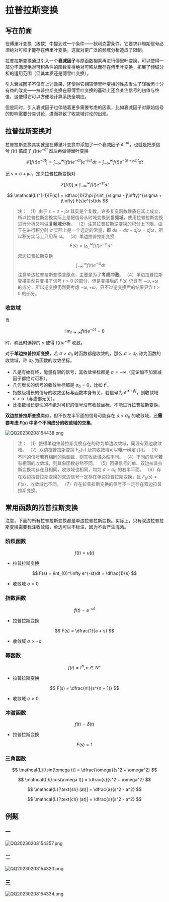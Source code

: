# 拉普拉斯变换

## 写在前面

在傅里叶变换（级数）中提到过一个条件——狄利克雷条件，它要求非周期信号必须绝对可积才能存在傅里叶变换，这就对更广泛的频域分析造成了限制。

拉普拉斯变换通过引入一个**衰减因子**与原函数相乘再进行傅里叶变换，可以使得一部分不满足绝对可积条件的函数变得绝对可积从而存在傅里叶变换，拓展了频域分析的适用范围（但其本质还是傅里叶变换）。

引入衰减因子不仅有上述效果，还使得它相较傅里叶变换的性质发生了轻微但十分有益的改变——拉普拉斯变换在原傅里叶变换的基础上还会关注信号的初值与终值，这使得它可以方便地计算系统全响应。

但是同时，引入衰减因子也伴随着更多需要考虑的因素，比如衰减因子对原始信号的影响需要分类讨论，进而导致了收敛域讨论的出现。

## 拉普拉斯变换对

拉普拉斯变换其实就是在傅里叶变换中添加了一个衰减因子 $e^{-\sigma t}$，也就是把原信号 $f(t)$ 搞成了 $f(t)e^{-\sigma t}$ 然后再做傅里叶变换

$$
\mathcal{F}[f(t)e^{-\sigma t}] = \int_{-\infty}^\infty [f(t)e^{-\sigma t}]e^{-j\omega t}dt = \int_{-\infty}^\infty f(t)e^{-(\sigma + j\omega)t}dt
$$

记 $s = \sigma + j\omega$，定义拉普拉斯变换对

$$
\mathcal{L}[f(t)] = \int_{-\infty}^\infty f(t)e^{-st}dt
$$

$$
\mathcal{L}^{-1}[F(s)] = \dfrac{1}{2\pi j}\int_{\sigma - j\infty}^{\sigma + j\infty} F(s)e^{st}ds
$$

> 注：
> （1）由于 $s = \sigma + j\omega$ 其实是个复数，许多复变函数性质在其上成立，所以拉普拉斯变换实际上是把信号从时域变换到**复频域**，使用拉普拉斯变换进行分析又叫做**复频域分析**。
> （2）注意拉普拉斯逆变换的积分上下限，由于在进行积分时 $\sigma$ 实际上是一个选定的常量，即 $ds = d\sigma + dj\omega = dj\omega$，所以积分实际上只用积 $\omega$。
> （3）单边拉普拉斯变换
> $$
F(s) = \int_{0_-}^\infty f(t)e^{-st}dt
$$
> 双边拉普拉斯变换
> $$
\int_{-\infty}^\infty f(t)e^{-st}dt
$$
> 注意单边拉普拉斯变换含原点，主要是为了**考虑冲激**。
> （4）单边拉普拉斯变换虽然只变换了信号 $t > 0$ 的部分，但是变换后的 $F(s)$ 仍含有 $-\omega, +\omega$ 的成分，所以逆变换仍然要考虑 $-\omega, +\omega$，只不过逆变换后的结果只含 $t > 0$ 的部分。

### 收敛域

当

$$
\lim_{t\rightarrow \infty} f(t)e^{-\sigma t} = 0
$$

时，称此时选择的 $\sigma$ 使得 $f(t)e^{-\sigma t}$ 收敛。

对于**单边拉普拉斯变换**，若 $\sigma >\sigma_0$ 时函数都是收敛的，那么 $\sigma > \sigma_0$ 称为函数的收敛域，称 $\sigma_0$ 为函数的收敛坐标。

- 凡是有始有终，能量有限的信号，其收敛坐标都是 $\sigma = -\infty$（无论加不加衰减因子都绝对可积）。
- 几何增长的信号的收敛坐标都是 $\sigma_0 = 0$，比如 $t^n$。
- 指数级增长的信号的收敛坐标与函数本身有关，若信号为 $e^{\alpha + \beta j}$，则收敛域 $\sigma > \alpha$（与虚部无关）。
- 比指数增长更快的不绝对可积的信号没有收敛坐标，不能进行拉普拉斯变换。

**双边拉普拉斯变换**类似，但不仅左半平面的信号可能存在 $\sigma < \sigma_0$ 的收敛域，还**需要考虑 $F(s)$ 中多个不同成分的收敛域的交集**。

![QQ20230208154438.png](http://image.tjzfile.xyz/images/2023/02/08/QQ20230208154438.png)

> 注：
> （1）使得单边拉普拉斯变换存在的称为单边收敛域，同理有双边收敛域。
> （2）双边拉普拉斯变换 $F_b(s)$ 及其收敛域可以唯一确定 $f(t)$。
> （3）不同的信号若有相同的象函数，则其收敛域必然不同。
> （4）不同的信号若有相同的收敛域，则其象函数必然不同。
> （5）因果信号的单、双边拉普拉斯变换均存在且相同，收敛域也相同，均为 $\sigma > \sigma_0$ 的右半平面。
> （6）存在双边拉普拉斯变换的双边信号一定存在单边拉普拉斯变换，且 $F_b(s) \neq F(s)$，收敛域也不同。
> （7）存在拉普拉斯变换的信号不一定存在双边拉普拉斯变换。

## 常用函数的拉普拉斯变换

注意，下面的所有拉普拉斯变换都是单边拉普拉斯变换。实际上，只有双边拉普拉斯变换需要标注收敛域，单边可以不标注，因为不会产生混淆。

### 阶跃函数

$$
f(t) = u(t)
$$

- 拉普拉斯变换

$$
F(s) = \int_{0}^\infty e^{-st}dt = \dfrac{1}{s}
$$

- 收敛域 $\sigma > 0$

### 指数函数

$$
f(t) = e^{-at}
$$

- 拉普拉斯变换

$$
F(s) = \dfrac{1}{a + s}
$$

- 收敛域 $\sigma > -a$

### 幂函数

$$
f(t) = t^n, n\in N^+
$$

- 拉普拉斯变换

$$
F(s) = \dfrac{n!}{s^{n + 1}}
$$

- 收敛域 $\sigma > 0$

### 冲激函数

$$
f(t) = \delta(t)
$$

- 拉普拉斯变换

$$
F(s) = 1
$$

### 三角函数

$$
\mathcal{L}[\sin(\omega t)] = \dfrac{\omega}{s^2 + \omega^2}
$$

$$
\mathcal{L}[\cos(\omega t)] = \dfrac{s}{s^2 + \omega^2}
$$

$$
\mathcal{L}[\text{sh} (at)] = \dfrac{a}{s^2 - a^2}
$$

$$
\mathcal{L}[\text{ch} (at)] = \dfrac{s}{s^2 - a^2}
$$

## 例题

### 一

![QQ20230208154257.png](http://image.tjzfile.xyz/images/2023/02/08/QQ20230208154257.png)

### 二

![QQ20230208154320.png](http://image.tjzfile.xyz/images/2023/02/08/QQ20230208154320.png)

### 三

![QQ20230208154334.png](http://image.tjzfile.xyz/images/2023/02/08/QQ20230208154334.png)